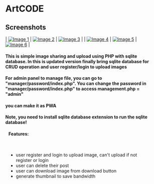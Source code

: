 <div style="margin-right: 10px; margin-left: 10px;">
<h1>ArtCODE</h1>

<h2>Screenshots</h2>

| [![Image 1](https://raw.githubusercontent.com/BurgerIsReal01/ArtCODE-with-SQLite-Database/main/example/chrome_screenshot_1676693022846.png)](https://raw.githubusercontent.com/BurgerIsReal01/ArtCODE-with-SQLite-Database/main/example/chrome_screenshot_1676693022846.png) | [![Image 2](https://raw.githubusercontent.com/BurgerIsReal01/ArtCODE-with-SQLite-Database/main/example/chrome_screenshot_1676693038531.png)](https://raw.githubusercontent.com/BurgerIsReal01/ArtCODE-with-SQLite-Database/main/example/chrome_screenshot_1676693038531.png) | [![Image 3](https://raw.githubusercontent.com/BurgerIsReal01/ArtCODE-with-SQLite-Database/main/example/chrome_screenshot_1676693062565.png)](https://raw.githubusercontent.com/BurgerIsReal01/ArtCODE-with-SQLite-Database/main/example/chrome_screenshot_1676693062565.png) |
| [![Image 4](https://raw.githubusercontent.com/BurgerIsReal01/ArtCODE-with-SQLite-Database/main/example/chrome_screenshot_1676693077592.png)](https://raw.githubusercontent.com/BurgerIsReal01/ArtCODE-with-SQLite-Database/main/example/chrome_screenshot_1676693077592.png) | [![Image 5](https://raw.githubusercontent.com/BurgerIsReal01/ArtCODE-with-SQLite-Database/main/example/chrome_screenshot_1676693091923.png)](https://raw.githubusercontent.com/BurgerIsReal01/ArtCODE-with-SQLite-Database/main/example/chrome_screenshot_1676693091923.png) | [![Image 6](https://raw.githubusercontent.com/BurgerIsReal01/ArtCODE-with-SQLite-Database/main/example/chrome_screenshot_1676693113004.png)](https://raw.githubusercontent.com/BurgerIsReal01/ArtCODE-with-SQLite-Database/main/example/chrome_screenshot_1676693113004.png) |

<h4>This is simple image sharing and upload using PHP with sqlite database. In this is updated version finally bring sqlite database for CRUD operation and user register/login to upload images</h4>

<h4>For admin panel to manage file, you can go to "manager/password/index.php". You can change the password in "manager/password/index.php" to access management.php = "admin"</h4>

<h4>you can make it as PWA</h4>

<h4 style="font-weight: bold;">Note, you need to install sqlite database extension to run the sqlite database!</h4>

<div style="margin-right: 10px; margin-left: 10px;">
<h4>Features:</h4>
<br>
<ul>
<li>user register and login to upload image, can't upload if not register or login</li>
<li>user can delete their post</li>
<li>user can download image from download button</li>
<li>generate thumbnail to save bandwidth</li>
</ul>
</div>
</div>
